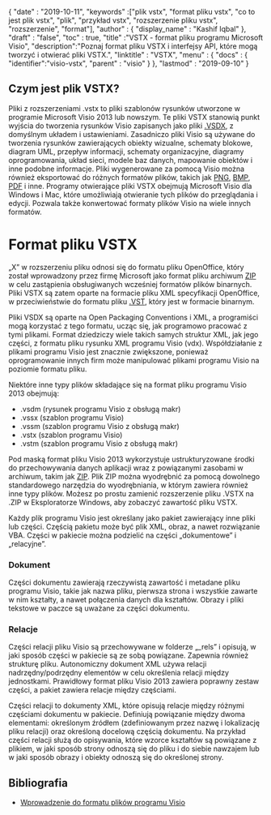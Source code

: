 {
  "date" : "2019-10-11",
  "keywords" :["plik vstx", "format pliku vstx", "co to jest plik vstx", "plik", "przykład vstx", "rozszerzenie pliku vstx", "rozszerzenie", "format"],
  "author" : {
    "display_name" : "Kashif Iqbal"
},
  "draft" : "false",
  "toc" : true,
  "title" :"VSTX - format pliku programu Microsoft Visio",
  "description":"Poznaj format pliku VSTX i interfejsy API, które mogą tworzyć i otwierać pliki VSTX.",
  "linktitle" : "VSTX",
  "menu" : {
    "docs" : {
	  "identifier":"visio-vstx",
      "parent" : "visio"
}
},
  "lastmod" : "2019-09-10"
}

## Czym jest plik VSTX?

Pliki z rozszerzeniami .vstx to pliki szablonów rysunków utworzone w programie Microsoft Visio 2013 lub nowszym. Te pliki VSTX stanowią punkt wyjścia do tworzenia rysunków Visio zapisanych jako pliki [.VSDX](/pl/image/vsdx/), z domyślnym układem i ustawieniami. Zasadniczo pliki Visio są używane do tworzenia rysunków zawierających obiekty wizualne, schematy blokowe, diagram UML, przepływ informacji, schematy organizacyjne, diagramy oprogramowania, układ sieci, modele baz danych, mapowanie obiektów i inne podobne informacje. Pliki wygenerowane za pomocą Visio można również eksportować do różnych formatów plików, takich jak [PNG](/pl/image/png/), [BMP](/pl/image/bmp/), [PDF](/pl/pdf/) i inne. Programy otwierające pliki VSTX obejmują Microsoft Visio dla Windows i Mac, które umożliwiają otwieranie tych plików do przeglądania i edycji. Pozwala także konwertować formaty plików Visio na wiele innych formatów.

# Format pliku VSTX #

„X” w rozszerzeniu pliku odnosi się do formatu pliku OpenOffice, który został wprowadzony przez firmę Microsoft jako format pliku archiwum [ZIP](/pl/compression/zip/) w celu zastąpienia obsługiwanych wcześniej formatów plików binarnych. Pliki VSTX są zatem oparte na formacie pliku XML specyfikacji OpenOffice, w przeciwieństwie do formatu pliku [.VST](/pl/image/vst/), który jest w formacie binarnym.

Pliki VSDX są oparte na Open Packaging Conventions i XML, a programiści mogą korzystać z tego formatu, ucząc się, jak programowo pracować z tymi plikami. Format dziedziczy wiele takich samych struktur XML, jak jego części, z formatu pliku rysunku XML programu Visio (vdx). Współdziałanie z plikami programu Visio jest znacznie zwiększone, ponieważ oprogramowanie innych firm może manipulować plikami programu Visio na poziomie formatu pliku.

Niektóre inne typy plików składające się na format pliku programu Visio 2013 obejmują:

* .vsdm (rysunek programu Visio z obsługą makr)
* .vssx (szablon programu Visio)
* .vssm (szablon programu Visio z obsługą makr)
* .vstx (szablon programu Visio)
* .vstm (szablon programu Visio z obsługą makr)

Pod maską format pliku Visio 2013 wykorzystuje ustrukturyzowane środki do przechowywania danych aplikacji wraz z powiązanymi zasobami w archiwum, takim jak [ZIP](/pl/compression/zip/). Plik ZIP można wyodrębnić za pomocą dowolnego standardowego narzędzia do wyodrębniania, w którym zawiera również inne typy plików. Możesz po prostu zamienić rozszerzenie pliku .VSTX na .ZIP w Eksploratorze Windows, aby zobaczyć zawartość pliku VSTX.

Każdy plik programu Visio jest określany jako pakiet zawierający inne pliki lub części. Częścią pakietu może być plik XML, obraz, a nawet rozwiązanie VBA. Części w pakiecie można podzielić na części „dokumentowe” i „relacyjne”.

### Dokument ###

Części dokumentu zawierają rzeczywistą zawartość i metadane pliku programu Visio, takie jak nazwa pliku, pierwsza strona i wszystkie zawarte w nim kształty, a nawet połączenia danych dla kształtów. Obrazy i pliki tekstowe w paczce są uważane za części dokumentu.

### Relacje ###

Części relacji pliku Visio są przechowywane w folderze „_rels” i opisują, w jaki sposób części w pakiecie są ze sobą powiązane. Zapewnia również strukturę pliku. Autonomiczny dokument XML używa relacji nadrzędny/podrzędny elementów w celu określenia relacji między jednostkami. Prawidłowy format pliku Visio 2013 zawiera poprawny zestaw części, a pakiet zawiera relacje między częściami.

Części relacji to dokumenty XML, które opisują relacje między różnymi częściami dokumentu w pakiecie. Definiują powiązanie między dwoma elementami: określonym źródłem (zdefiniowanym przez nazwę i lokalizację pliku relacji) oraz określoną docelową częścią dokumentu. Na przykład części relacji służą do opisywania, które wzorce kształtów są powiązane z plikiem, w jaki sposób strony odnoszą się do pliku i do siebie nawzajem lub w jaki sposób obrazy i obiekty odnoszą się do określonej strony.

## Bibliografia ##

* [Wprowadzenie do formatu plików programu Visio](https://learn.microsoft.com/en-us/office/client-developer/visio/introduction-to-the-visio-file-formatvsdx)

